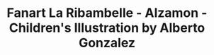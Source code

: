 ---
layout: portfolio
title: Fanart La Ribambelle - Alzamon - Children's Illustration by Alberto Gonzalez
categories: 
    - illustration
pretty_category: Illustration
pretty_title: "Fan Art: La Ribambelle"
permalink: /portfolio/fanart-la-ribambelle
sort_number: 18
masonryimage: /assets/images/portfolio/2019_fa_laRibambelle@400w.png
fullsizeimage: /assets/images/portfolio/2019_fa_laRibambelle@1500w.png
work_details:
    - Ink on paper, 2019
    - "La Ribambelle is another creation of <a href='https://www.lambiek.net/artists/r/roba.htm' target='_blank'>Jean Roba</a>, one of my perennial artistic influences. Loosely based in the format of The Little Rascals or Our Gang, it is an international gathering of kids getting on lots of adventures from their vacant lot in the middle of town."

---